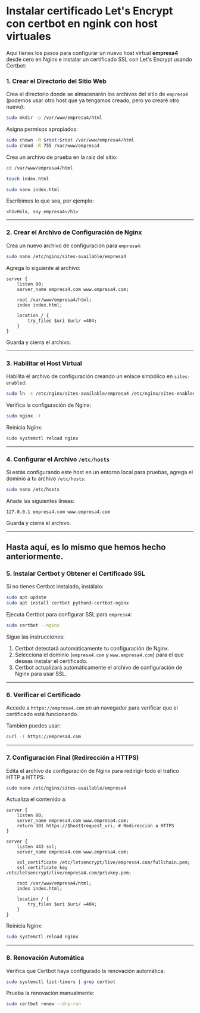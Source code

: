 
# Instalar certificado Let's Encrypt con certbot en ngink con host virtuales
Aquí tienes los pasos para configurar un nuevo host virtual **empresa4** desde cero en Nginx e instalar un certificado SSL con Let's Encrypt usando Certbot:

### **1. Crear el Directorio del Sitio Web**
Crea el directorio donde se almacenarán los archivos del sitio de `empresa4` (podemos usar otro host que ya tengamos creado, pero yo crearé otro nuevo):

```bash
sudo mkdir -p /var/www/empresa4/html
```

Asigna permisos apropiados:
```bash
sudo chown -R $root:$root /var/www/empresa4/html
sudo chmod -R 755 /var/www/empresa4
```

Crea un archivo de prueba en la raíz del sitio:
```bash
cd /var/www/empresa4/html

touch index.html

sudo nano index.html
```

Escribimos lo que sea, por ejemplo:

`<h1>Hola, soy empresa4</h1>`

---

### **2. Crear el Archivo de Configuración de Nginx**
Crea un nuevo archivo de configuración para `empresa4`:
```bash
sudo nano /etc/nginx/sites-available/empresa4
```

Agrega lo siguiente al archivo:

```nginx
server {
    listen 80;
    server_name empresa4.com www.empresa4.com;

    root /var/www/empresa4/html;
    index index.html;

    location / {
        try_files $uri $uri/ =404;
    }
}
```

Guarda y cierra el archivo.

---

### **3. Habilitar el Host Virtual**
Habilita el archivo de configuración creando un enlace simbólico en `sites-enabled`:
```bash
sudo ln -s /etc/nginx/sites-available/empresa4 /etc/nginx/sites-enabled/
```

Verifica la configuración de Nginx:
```bash
sudo nginx -t
```

Reinicia Nginx:
```bash
sudo systemctl reload nginx
```

---

### **4. Configurar el Archivo `/etc/hosts`**
Si estás configurando este host en un entorno local para pruebas, agrega el dominio a tu archivo `/etc/hosts`:
```bash
sudo nano /etc/hosts
```

Añade las siguientes líneas:
```
127.0.0.1 empresa4.com www.empresa4.com
```

Guarda y cierra el archivo.

---

## Hasta aquí, es lo mismo que hemos hecho anteriormente.

### **5. Instalar Certbot y Obtener el Certificado SSL**
Si no tienes Certbot instalado, instálalo:
```bash
sudo apt update
sudo apt install certbot python3-certbot-nginx
```

Ejecuta Certbot para configurar SSL para `empresa4`:
```bash
sudo certbot --nginx
```

Sigue las instrucciones:
1. Certbot detectará automáticamente tu configuración de Nginx.
2. Selecciona el dominio (`empresa4.com` y `www.empresa4.com`) para el que deseas instalar el certificado.
3. Certbot actualizará automáticamente el archivo de configuración de Nginx para usar SSL.

---

### **6. Verificar el Certificado**
Accede a `https://empresa4.com` en un navegador para verificar que el certificado está funcionando.

También puedes usar:
```bash
curl -I https://empresa4.com
```

---

### **7. Configuración Final (Redirección a HTTPS)**
Edita el archivo de configuración de Nginx para redirigir todo el tráfico HTTP a HTTPS:
```bash
sudo nano /etc/nginx/sites-available/empresa4
```

Actualiza el contenido a:

```nginx
server {
    listen 80;
    server_name empresa4.com www.empresa4.com;
    return 301 https://$host$request_uri; # Redirección a HTTPS
}

server {
    listen 443 ssl;
    server_name empresa4.com www.empresa4.com;

    ssl_certificate /etc/letsencrypt/live/empresa4.com/fullchain.pem;
    ssl_certificate_key /etc/letsencrypt/live/empresa4.com/privkey.pem;

    root /var/www/empresa4/html;
    index index.html;

    location / {
        try_files $uri $uri/ =404;
    }
}
```

Reinicia Nginx:
```bash
sudo systemctl reload nginx
```

---

### **8. Renovación Automática**
Verifica que Certbot haya configurado la renovación automática:
```bash
sudo systemctl list-timers | grep certbot
```

Prueba la renovación manualmente:
```bash
sudo certbot renew --dry-run
```

